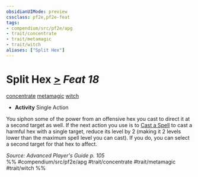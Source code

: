 ```yaml
---
obsidianUIMode: preview
cssclass: pf2e,pf2e-feat
tags:
- compendium/src/pf2e/apg
- trait/concentrate
- trait/metamagic
- trait/witch
aliases: ["Split Hex"]
---
```

# Split Hex  [>](../../Rules/core-rulebook/chapter-9-playing-the-game.md#Actions "Single Action") *Feat 18*  
[concentrate](../../Rules/traits/concentrate.md)  [metamagic](../../Rules/traits/metamagic.md)  [witch](../../Rules/traits/witch-apg.md)  

- **Activity** Single Action

You siphon some of the power from an offensive hex you cast to direct it at a second target as well. If the next action you use is to [Cast a Spell](../../Rules/actions/cast-a-spell.md) to cast a harmful hex with a single target, reduce its level by 2 (making it 2 levels lower than the maximum spell level you can cast). If you do, you can select a second target for that hex to affect.

*Source: Advanced Player's Guide p. 105*  
%% #compendium/src/pf2e/apg #trait/concentrate #trait/metamagic #trait/witch %%